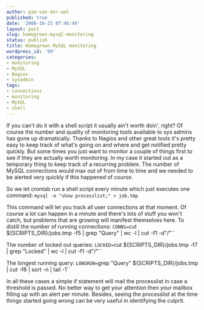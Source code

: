 ```yaml
---
author: pim-van-der-wal
published: true
date: '2008-10-23 07:46:49'
layout: post
slug: homegrown-mysql-monitoring
status: publish
title: Homegrown MySQL monitoring
wordpress_id: '99'
categories:
- monitoring
- MySQL
- Nagios
- sysadmin
tags:
- connections
- monitoring
- MySQL
- shell
---
```


If you can't do it with a shell script it usually ain't worth doin', right? Of course the number and quality of monitoring tools available to sys admins has gone up dramatically. Thanks to Nagios and other great tools it's pretty easy to keep track of what's going on and where and get notified pretty quickly. But some times you just want to monitor a couple of things first to see if they are actually worth monitoring. In my case it started out as a temporary thing to keep track of a recurring problem. The number of MySQL connections would max out of from time to time and we needed to be alerted very quickly if this happened of course.

So we let crontab run a shell script every minute which just executes one command:
`mysql -e "show processlist;" > job.tmp`

This command will let you track all user connections at that moment. Of course a lot can happen in a minute and there's lots of stuff you won't catch, but problems that are growing will manifest themselves here. To distill the number of running connections:
`CONNS=`cut ${SCRIPTS_DIR}/jobs.tmp -f5 | grep "Query" | wc -l | cut -f1 -d"/"``

The number of locked out queries:
`LOCKED=`cut ${SCRIPTS_DIR}/jobs.tmp -f7 | grep "Locked" | wc -l | cut -f1 -d"/"``

The longest running query:
`LONGRUN=`grep "Query" ${SCRIPTS_DIR}/jobs.tmp | cut -f6 | sort -n | tail -1``

In all these cases a simple if statement will mail the processlist in case a threshold is passed. No better way to get your attention then your mailbox filling up with an alert per minute. Besides, seeing the processlist at the time things started going wrong can be very useful in identifying the culprit.
